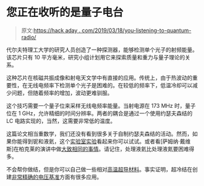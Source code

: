 # 您正在收听的是量子电台

> 原文:[https://hack aday . com/2019/03/18/you-listening-to-quantum-radio/](https://hackaday.com/2019/03/18/youre-listening-to-quantum-radio/)

代尔夫特理工大学的研究人员创造了一种探测器，能够检测单个光子的射频能量。该芯片只有 10 平方毫米，研究小组计划用它来探索质量和重力与量子理论的关系。

这种芯片在核磁共振成像和射电天文学中有直接的应用。传统上，由于热波动的重要性，在无线电频率下检测单个光子是困难的。在较低的频率下，低温冷却可以减少问题，但随着频率的增加，波动更难驯服。

这个技巧需要一个量子位来采样无线电频率能量。当射电源在 173 MHz 时，量子位在 1 GHz，允许精细的时间分辨率。两者的耦合是通过一个使用约瑟夫森结的 LC 电路实现的，当然，这需要非常低的温度。

这篇论文相当重数学，我们还没有看到很多关于自制约瑟夫森结的活动。然而，如果你能得到铌和液氦，这个[实验室实验](http://experimentationlab.berkeley.edu/sites/default/files/writeups/JOS.pdf)看起来你可以试试。或者看[萨姆纳·戴维斯]在柏克莱的演讲中做[大致相同的事情](https://archive.org/details/ucberkeley_webcast_Z9vBPQrG0U4)。请记住，处理液氦比处理液氮要困难得多。

不会帮你做结，但是你可以自己做一些相对[高温超导材料](https://hackaday.com/2018/02/28/cook-up-your-own-high-temperature-superconductors/)。事实证明，超冷结在创建[非常精确的电压基准](https://hackaday.com/2015/12/03/nuts-about-volts/)方面有很多应用。
